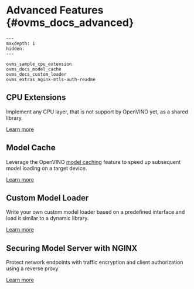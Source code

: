 # Advanced Features {#ovms_docs_advanced}

```{toctree}
---
maxdepth: 1
hidden:
---

ovms_sample_cpu_extension
ovms_docs_model_cache
ovms_docs_custom_loader
ovms_extras_nginx-mtls-auth-readme
```

## CPU Extensions
Implement any CPU layer, that is not support by OpenVINO yet, as a shared library.

[Learn more](../src/example/SampleCpuExtension/README.md)

## Model Cache
Leverage the OpenVINO [model caching](https://docs.openvino.ai/2025/openvino-workflow/running-inference/optimize-inference/optimizing-latency/model-caching-overview.html) feature to speed up subsequent model loading on a target device.

[Learn more](model_cache.md)

## Custom Model Loader
Write your own custom model loader based on a predefined interface and load it similar to a dynamic library.

[Learn more](custom_model_loader.md)

## Securing Model Server with NGINX
Protect network endpoints with traffic encryption and client authorization using a reverse proxy

[Learn more](../extras/nginx-mtls-auth/README.md)